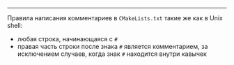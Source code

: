 ___

Правила написания комментариев в `CMakeLists.txt` такие же как в Unix shell:
- любая строка, начинающаяся с `#`
- правая часть строки после знака  `#` является комментарием, за исключением случаев, когда знак `#` находится внутри кавычек